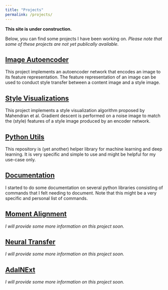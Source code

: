 ```yaml
---
title: "Projects"
permalink: /projects/
---
```


**This site is under construction.**

Below, you can find some projects I have been working on.
*Please note that some of these projects are not yet publically available.*

## [Image Autoencoder](/projects/image-autoencoder)

This project implements an autoencoder network that encodes an image to its feature 
representation. The feature representation of an image can be used to conduct style 
transfer between a content image and a style image.

## [Style Visualizations](/projects/style-visualizations)
This project implements a style visualization algorithm proposed by Mahendran et al. 
Gradient descent is performed on a noise image to
match the (style) features of a style image produced by an encoder network. 

## [Python Utils](/projects/python-utils)
This repository is (yet another) helper library for machine learning and deep learning. 
It is very specific and simple to use and might be helpful for my use-case only.

## [Documentation](/projects/documentation/)
I started to do some documentation on several python libraries consisting of commands 
that I felt needing to document. Note that this might be a very specific and personal
list of commands.

## [Moment Alignment](/projects/moment-alignment)
*I will provide some more information on this project soon.*

## [Neural Transfer](/projects/neural-transfer)
*I will provide some more information on this project soon.*

## [AdaINExt](/projects/ada-in-ext)
*I will provide some more information on this project soon.*